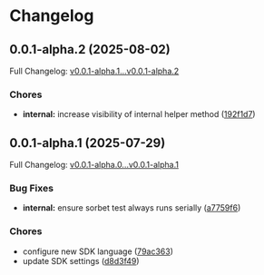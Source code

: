 # Changelog

## 0.0.1-alpha.2 (2025-08-02)

Full Changelog: [v0.0.1-alpha.1...v0.0.1-alpha.2](https://github.com/bluehive-health/bluehive-sdk-ruby/compare/v0.0.1-alpha.1...v0.0.1-alpha.2)

### Chores

* **internal:** increase visibility of internal helper method ([192f1d7](https://github.com/bluehive-health/bluehive-sdk-ruby/commit/192f1d7a4c1057b2b540db90ec610a99cc8bc68b))

## 0.0.1-alpha.1 (2025-07-29)

Full Changelog: [v0.0.1-alpha.0...v0.0.1-alpha.1](https://github.com/bluehive-health/bluehive-sdk-ruby/compare/v0.0.1-alpha.0...v0.0.1-alpha.1)

### Bug Fixes

* **internal:** ensure sorbet test always runs serially ([a7759f6](https://github.com/bluehive-health/bluehive-sdk-ruby/commit/a7759f6968cae455b73bac72ee5ead65f7742e14))


### Chores

* configure new SDK language ([79ac363](https://github.com/bluehive-health/bluehive-sdk-ruby/commit/79ac363346c95e158b697699829d91f3d5e1eb72))
* update SDK settings ([d8d3f49](https://github.com/bluehive-health/bluehive-sdk-ruby/commit/d8d3f498e7119d4b70976c52c75a34be7bbdcbf8))
